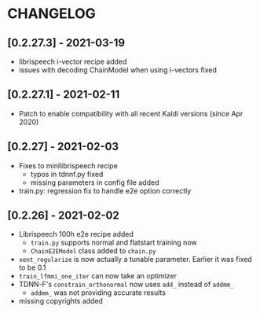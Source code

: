# CHANGELOG

## [0.2.27.3] - 2021-03-19

- librispeech i-vector recipe added
- issues with decoding ChainModel when using i-vectors fixed

## [0.2.27.1] - 2021-02-11

- Patch to enable compatibility with all recent Kaldi versions (since Apr 2020)

## [0.2.27] - 2021-02-03

- Fixes to minilibrispeech recipe
    - typos in tdnnf.py fixed
    - missing parameters in config file added
- train.py: regression fix to handle e2e option correctly

## [0.2.26] - 2021-02-02

- Librispeech 100h e2e recipe added
    - ``train.py`` supports normal and flatstart training now
    - ``ChainE2EModel`` class added to ``chain.py``
- ``xent_regularize`` is now actually a tunable parameter. Earlier it was fixed to be 0.1
- ``train_lfmmi_one_iter`` can now take an optimizer
- TDNN-F's ``constrain_orthonormal`` now uses ``add_`` instead of ``addmm_``
    - ``addmm_`` was not providing accurate results
- missing copyrights added
